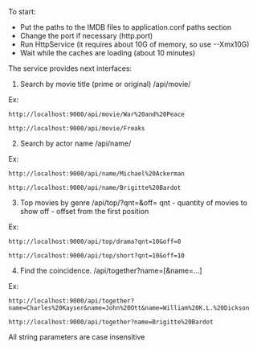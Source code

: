 To start:
* Put the paths to the IMDB files to application.conf paths section
* Change the port if necessary (http.port)
* Run HttpService (it requires about 10G of memory, so use --Xmx10G)
* Wait while the caches are loading (about 10 minutes)

The service provides next interfaces:
1. Search by movie title (prime or original)
/api/movie/<Movie name>

Ex:

    http://localhost:9000/api/movie/War%20and%20Peace

    http://localhost:9000/api/movie/Freaks

2. Search by actor name
/api/name/<Actor name>

Ex:

    http://localhost:9000/api/name/Michael%20Ackerman

    http://localhost:9000/api/name/Brigitte%20Bardot

3. Top movies by genre
/api/top/<genre name>?qnt=<positive number>&off=<non negative number>
qnt - quantity of movies to show
off - offset from the first position

Ex:

    http://localhost:9000/api/top/drama?qnt=10&off=0

    http://localhost:9000/api/top/short?qnt=10&off=10

4. Find the coincidence.
/api/together?name=<actor name>[&name=<actor name>...]

Ex:

    http://localhost:9000/api/together?name=Charles%20Kayser&name=John%20Ott&name=William%20K.L.%20Dickson

    http://localhost:9000/api/together?name=Brigitte%20Bardot

All string parameters are case insensitive